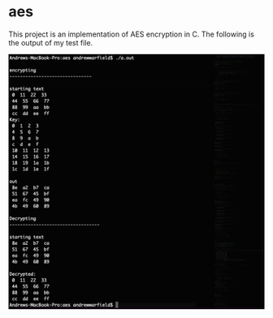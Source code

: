 # aes

This project is an implementation of AES encryption in C. The following is the output of my test file.

<img src="testaesoutput.png">
